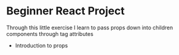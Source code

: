 # Beginner React Project

Through this little exercise I learn to pass props down into children components through tag attributes

- Introduction to props
